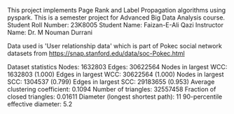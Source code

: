 This project implements Page Rank and Label Propagation algorithms using pyspark. 
This is a semester project for Advanced Big Data Analysis course.
Student Roll Number: 23K8005
Student Name: Faizan-E-Ali Qazi
Instructor Name: Dr. M Nouman Durrani

Data used is 'User relationship data' which is part of Pokec social network datasets from https://snap.stanford.edu/data/soc-Pokec.html

Dataset statistics
Nodes: 1632803
Edges: 30622564
Nodes in largest WCC: 1632803 (1.000)
Edges in largest WCC: 30622564 (1.000)
Nodes in largest SCC: 1304537 (0.799)
Edges in largest SCC: 29183655 (0.953)
Average clustering coefficient: 0.1094
Number of triangles: 32557458
Fraction of closed triangles: 0.01611
Diameter (longest shortest path): 11
90-percentile effective diameter: 5.2
